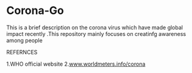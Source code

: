 # Corona-Go

This is a brief description on the corona virus which have made global impact recently .This repository mainly focuses on creatinfg awareness among people

REFERNCES

1.WHO official website
2.www.worldmeters.info/corona
